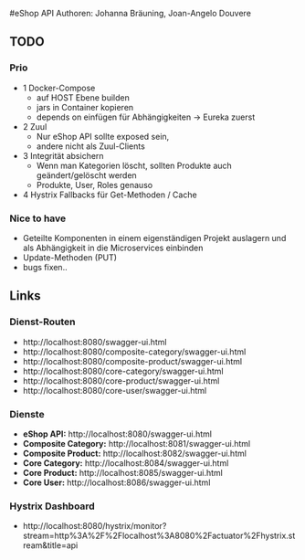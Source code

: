 #eShop API
Authoren: Johanna Bräuning, Joan-Angelo Douvere
## TODO
### Prio
- 1 Docker-Compose
  - auf HOST Ebene builden
  - jars in Container kopieren
  - depends on einfügen für Abhängigkeiten -> Eureka zuerst
- 2 Zuul
  - Nur eShop API sollte exposed sein, 
  - andere nicht als Zuul-Clients
- 3 Integrität absichern
  - Wenn man Kategorien löscht, sollten Produkte auch geändert/gelöscht werden
  - Produkte, User, Roles genauso
- 4 Hystrix Fallbacks für Get-Methoden / Cache

### Nice to have
- Geteilte Komponenten in einem eigenständigen Projekt auslagern und als Abhängigkeit in die Microservices einbinden
- Update-Methoden (PUT)
- bugs fixen..


## Links

### Dienst-Routen
- http://localhost:8080/swagger-ui.html
- http://localhost:8080/composite-category/swagger-ui.html 
- http://localhost:8080/composite-product/swagger-ui.html
- http://localhost:8080/core-category/swagger-ui.html
- http://localhost:8080/core-product/swagger-ui.html
- http://localhost:8080/core-user/swagger-ui.html

### Dienste
- **eShop API:**            http://localhost:8080/swagger-ui.html
- **Composite Category:**   http://localhost:8081/swagger-ui.html
- **Composite Product:**    http://localhost:8082/swagger-ui.html
- **Core Category:**        http://localhost:8084/swagger-ui.html
- **Core Product:**         http://localhost:8085/swagger-ui.html
- **Core User:**            http://localhost:8086/swagger-ui.html

### Hystrix Dashboard
- http://localhost:8080/hystrix/monitor?stream=http%3A%2F%2Flocalhost%3A8080%2Factuator%2Fhystrix.stream&title=api
